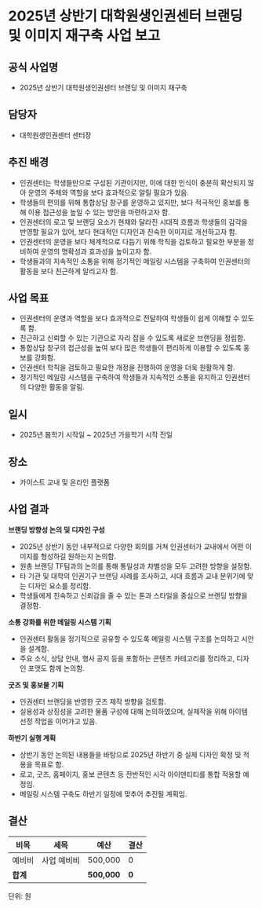 
# 2025년 상반기 대학원생인권센터 브랜딩 및 이미지 재구축 사업 보고


## 공식 사업명
- 2025년 상반기 대학원생인권센터 브랜딩 및 이미지 재구축

## 담당자
- 대학원생인권센터 센터장

## 추진 배경
- 인권센터는 학생들만으로 구성된 기관이지만, 이에 대한 인식이 충분히 확산되지 않아 운영의 주체와 역할을 보다 효과적으로 알릴 필요가 있음.
- 학생들의 편의를 위해 통합상담 창구를 운영하고 있지만, 보다 적극적인 홍보를 통해 이용 접근성을 높일 수 있는 방안을 마련하고자 함.
- 인권센터의 로고 및 브랜딩 요소가 현재와 달라진 시대적 흐름과 학생들의 감각을 반영할 필요가 있어, 보다 현대적인 디자인과 친숙한 이미지로 개선하고자 함.
- 인권센터의 운영을 보다 체계적으로 다듬기 위해 학칙을 검토하고 필요한 부분을 정비하여 운영의 명확성과 효과성을 높이고자 함.
- 학생들과의 지속적인 소통을 위해 정기적인 메일링 시스템을 구축하여 인권센터의 활동을 보다 친근하게 알리고자 함.

## 사업 목표
- 인권센터의 운영과 역할을 보다 효과적으로 전달하여 학생들이 쉽게 이해할 수 있도록 함.
- 친근하고 신뢰할 수 있는 기관으로 자리 잡을 수 있도록 새로운 브랜딩을 정립함.
- 통합상담 창구의 접근성을 높여 보다 많은 학생들이 편리하게 이용할 수 있도록 홍보를 강화함.
- 인권센터 학칙을 검토하고 필요한 개정을 진행하여 운영을 더욱 원활하게 함.
- 정기적인 메일링 시스템을 구축하여 학생들과 지속적인 소통을 유지하고 인권센터의 다양한 활동을 알림.

## 일시
- 2025년 봄학기 시작일 ~ 2025년 가을학기 시작 전일

## 장소
- 카이스트 교내 및 온라인 플랫폼

## 사업 결과

**브랜딩 방향성 논의 및 디자인 구성**
- 2025년 상반기 동안 내부적으로 다양한 회의를 거쳐 인권센터가 교내에서 어떤 이미지를 형성하길 원하는지 논의함.
- 원총 브랜딩 TF팀과의 논의를 통해 통일성과 차별성을 모두 고려한 방향을 설정함.
- 타 기관 및 대학의 인권기구 브랜딩 사례를 조사하고, 시대 흐름과 교내 분위기에 맞는 디자인 요소를 정리함.
- 학생들에게 친숙하고 신뢰감을 줄 수 있는 톤과 스타일을 중심으로 브랜딩 방향을 결정함.

**소통 강화를 위한 메일링 시스템 기획**
- 인권센터 활동을 정기적으로 공유할 수 있도록 메일링 시스템 구조를 논의하고 시안을 설계함.
- 주요 소식, 상담 안내, 행사 공지 등을 포함하는 콘텐츠 카테고리를 정리하고, 디자인 포맷도 함께 논의함.

**굿즈 및 홍보물 기획**
- 인권센터 브랜딩을 반영한 굿즈 제작 방향을 검토함.
- 실용성과 상징성을 고려한 물품 구성에 대해 논의하였으며, 실제작을 위해 아이템 선정 작업을 이어가고 있음.

**하반기 실행 계획**
- 상반기 동안 논의된 내용들을 바탕으로 2025년 하반기 중 실제 디자인 확정 및 적용을 목표로 함.
- 로고, 굿즈, 홈페이지, 홍보 콘텐츠 등 전반적인 시각 아이덴티티를 통합 적용할 예정임.
- 메일링 시스템 구축도 하반기 일정에 맞추어 추진될 계획임.

## 결산

| 비목     | 세목           | 예산     | 결산                           |
|----------|----------------|----------|--------------------------------|
| 예비비   | 사업 예비비    | 500,000  | 0        |
| **합계** |                | **500,000** | **0**                      |

단위: 원
